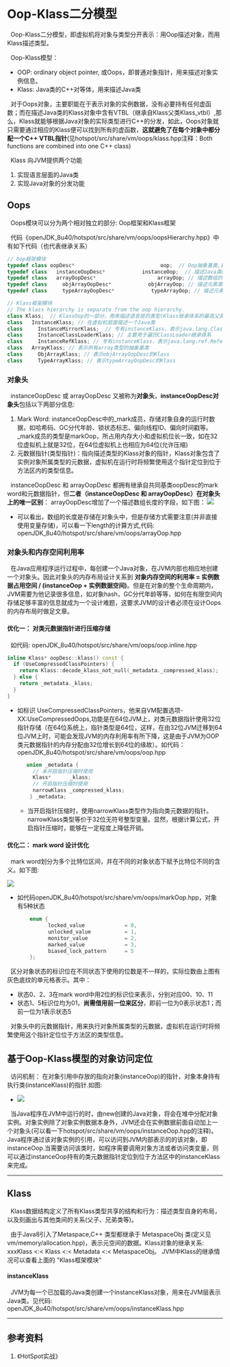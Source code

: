 # Oop-Klass二分模型
&nbsp;&nbsp;Oop-Klass二分模型，即虚拟机将对象与类型分开表示：用Oop描述对象，而用Klass描述类型。

&nbsp;&nbsp;Oop-Klass模型：
+ OOP: ordinary object pointer, 或Oops，即普通对象指针，用来描述对象实例信息。
+ Klass: Java类的C++对等体，用来描述Java类

&nbsp;&nbsp;对于Oops对象，主要职能在于表示对象的实例数据，没有必要持有任何虚函数；而在描述Java类的Klass对象中含有VTBL（继承自Klass父类Klass_vtbl）,那么，Klass就能够根据Java对象的实际类型进行C++的分发，如此，Oops对象就只需要通过相应的Klass便可以找到所有的虚函数，**这就避免了在每个对象中都分配一个C++ VTBL指针**(见hotspot/src/share/vm/oops/klass.hpp注释：Both functions are combined into one C++ class)

&nbsp;&nbsp;Klass 向JVM提供两个功能
1. 实现语言层面的Java类
2. 实现Java对象的分发功能

## Oops
&nbsp;&nbsp;Oops模块可以分为两个相对独立的部分: Oop框架和Klass框架

&nbsp;&nbsp;代码《openJDK_8u40/hotspot/src/share/vm/oops/oopsHierarchy.hpp》中有如下代码（也代表继承关系）
```c++
// Oop框架模块
typedef class oopDesc*                            oop;  // Oop抽象基类,是Oop框架中其他OopDesc的共同基类
typedef class   instanceOopDesc*            instanceOop;  // 描述Java类的实例
typedef class   arrayOopDesc*                    arrayOop; // 描述数组的抽象基类
typedef class     objArrayOopDesc*            objArrayOop; // 描述元素类型为对象的数组
typedef class     typeArrayOopDesc*            typeArrayOop; // 描述元素类型是基本类型的数组

// Klass框架模块
// The klass hierarchy is separate from the oop hierarchy.
class Klass;  // KlassOop的一部分，用来描述语言层的类型(Klass继承体系的最高父类)
class   InstanceKlass; // 在虚拟机层面描述一个Java类
class     InstanceMirrorKlass;  // 专有instanceKlass，表示java.lang.Class实例的Klass
class     InstanceClassLoaderKlass; // 主要用于遍历ClassLoader继承体系
class     InstanceRefKlass; // 专有instanceKlass，表示java.lang.ref.Reference子类的Klass
class   ArrayKlass; // 表示所有array类型的抽象基类
class     ObjArrayKlass; // 表示objArrayOopDesc的Klass
class     TypeArrayKlass; // 表示typeArrayOopDesc的Klass
```

### 对象头
&nbsp;&nbsp;instanceOopDesc 或 arrayOopDesc 又被称为**对象头**，**instanceOopDesc对象头**包括以下两部分信息:
1. Mark Word: instanceOopDesc中的_mark成员，存储对象自身的运行时数据，如哈希码、GC分代年龄、锁状态标志、偏向线程ID、偏向时间戳等。_mark成员的类型是markOop，所占用内存大小和虚拟机位长一致，如在32位虚拟机上就是32位，在64位虚拟机上也相应为64位(允许压缩)
2. 元数据指针(类型指针)：指向描述类型的Klass对象的指针，Klass对象包含了实例对象所属类型的元数据，虚拟机在运行时将频繁使用这个指针定位到位于方法区内的类型信息。

&nbsp;&nbsp;instanceOopDesc 和 arrayOopDesc  都拥有继承自共同基类oopDesc的mark word和元数据指针，但**二者（instanceOopDesc 和 arrayOopDesc）在对象头上的唯一区别**： arrayOopDesc增加了一个描述数组长度的字段，如下图：
<img src="./pics/arrayOop_instanceOop-001.png"/>
- 可以看出，数组的长度是存储在对象头中，但是存储方式需要注意(并非直接使用变量存储)，可以看一下length的计算方式,代码: openJDK_8u40/hotspot/src/share/vm/oops/arrayOop.hpp

### 对象头和内存空间利用率
&nbsp;&nbsp;在Java应用程序运行过程中，每创建一个Java对象，在JVM内部也相应地创建一个对象头。因此对象头的内存布局设计关系到  **对象内存空间的利用率 = 实例数据占用空间 / (instanceOop + 实例数据空间)**。但是在对象的整个生命周期内，JVM需要为他记录很多信息，如对象hash，GC分代年龄等等，如何在有限空间内存储足够丰富的信息就成为一个设计难题，这要求JVM的设计者必须在设计Oops的内存布局时做足文章。
#### 优化一： 对类元数据指针进行压缩存储
&nbsp;&nbsp;如代码: openJDK_8u40/hotspot/src/share/vm/oops/oop.inline.hpp
```c++
inline Klass* oopDesc::klass() const {
  if (UseCompressedClassPointers) {
    return Klass::decode_klass_not_null(_metadata._compressed_klass);
  } else {
    return _metadata._klass;
  }
}
```
- 如标识 UseCompressedClassPointers，他来自VM配置选项-XX:UseCompressedOops,功能是在64位JVM上，对类元数据指针使用32位指针存储（在64位系统上，指针类型是64位，这样，在由32位JVM迁移到64位JVM上时，可能会发现JVM的内存利用率有所下降，这是由于JVM为OOP类元数据指针的内存分配由32位增长到64位的缘故）。如代码： openJDK_8u40/hotspot/src/share/vm/oops/oop.hpp
    ```c++
       union _metadata {
         // 未开启指针压缩时使用
         Klass*      _klass;
         // 开启指针压缩时使用
         narrowKlass _compressed_klass;
        } _metadata;
    ```
    - 当开启指针压缩时，使用narrowKlass类型作为指向类元数据的指针。narrowKlass类型等价于32位无符号整型变量。显然，根据计算公式，开启指针压缩时，能够在一定程度上降低开销。

#### 优化二： mark word 设计优化
&nbsp;&nbsp;mark word划分为多个比特位区间，并在不同的对象状态下赋予比特位不同的含义。如下图:

<img src="./pics/mark_word-001.png"/>

+ 如代码openJDK_8u40/hotspot/src/share/vm/oops/markOop.hpp，对象有5种状态

  ```c
      enum { 
            locked_value             = 0,
            unlocked_value           = 1,
            monitor_value            = 2,
            marked_value             = 3,
            biased_lock_pattern      = 5
      };
  ```

&nbsp;&nbsp;区分对象状态的标识位在不同状态下使用的位数是不一样的，实际位数由上图有灰色底纹的单元格表示。其中：
- 状态0、2、3在mark word中用2位的标识位来表示，分别对应00、10、11
- 状态1、5标识位均为01，**尚需借用前一位来区分**，即前一位为0表示状态1；而前一位为1表示状态5

&nbsp;&nbsp;对象头中的元数据指针，用来执行对象所属类型的元数据，虚拟机在运行时将频繁使用这个指针定位位于方法区的类型信息。

## 基于Oop-Klass模型的对象访问定位
&nbsp;&nbsp;访问机制： 在对象引用中存放的指向对象(instanceOop)的指针，对象本身持有执行类(instanceKlass)的指针.如图:
- <img src="./pics/oop-klass-fangwenjizhi.png"/>

&nbsp;&nbsp;当Java程序在JVM中运行的时，由new创建的Java对象，将会在堆中分配对象实例。对象实例除了对象实例数据本身外，JVM还会在实例数据前面自动加上一个对象头(可以看一下hotspot/src/share/vm/oops/instanceOop.hpp的注释)。Java程序通过该对象实例的引用，可以访问到JVM内部表示的的该对象，即instanceOop.当需要访问该类时，如程序需要调用对象方法或者访问类变量，则可以通过instanceOop持有的类元数据指针定位到位于方法区中的instanceKlass来完成。

-------
## Klass
&nbsp;&nbsp;Klass数据结构定义了所有Klass类型共享的结构和行为：描述类型自身的布局，以及刻画出与其他类间的关系(父子、兄弟类等)。

&nbsp;&nbsp;由于Java8引入了Metaspace,C++ 类型都继承于 MetaspaceObj 类(定义见 vm/memory/allocation.hpp)，表示元空间的数据。Klass对象的继承关系: xxxKlass <:< Klass <:< Metadata <:< MetaspaceObj。 JVM中Klass的继承情况可以查看上面的 "Klass框架模块"

#### instanceKlass
&nbsp;&nbsp;JVM为每一个已加载的Java类创建一个instanceKlass对象，用来在JVM层表示Java类。见代码: openJDK_8u40/hotspot/src/share/vm/oops/instanceKlass.hpp


-----------------
## 参考资料
1. 《HotSpot实战》